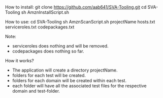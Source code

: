 How to install:
git clone https://github.com/aab641/SVA-Tooling.git
cd SVA-Tooling
sh AmznInstallScript.sh

How to use:
cd SVA-Tooling
sh AmznScanScript.sh projectName hosts.txt serviceroles.txt codepackages.txt

Note:
- serviceroles does nothing and will be removed.
- codepackages does nothing so far.

How it works?
- The application will create a directory projectName.
- folders for each test will be created.
- folders for each domain will be created within each test.
- each folder will have all the associated test files for the respective domain and test-folder.
